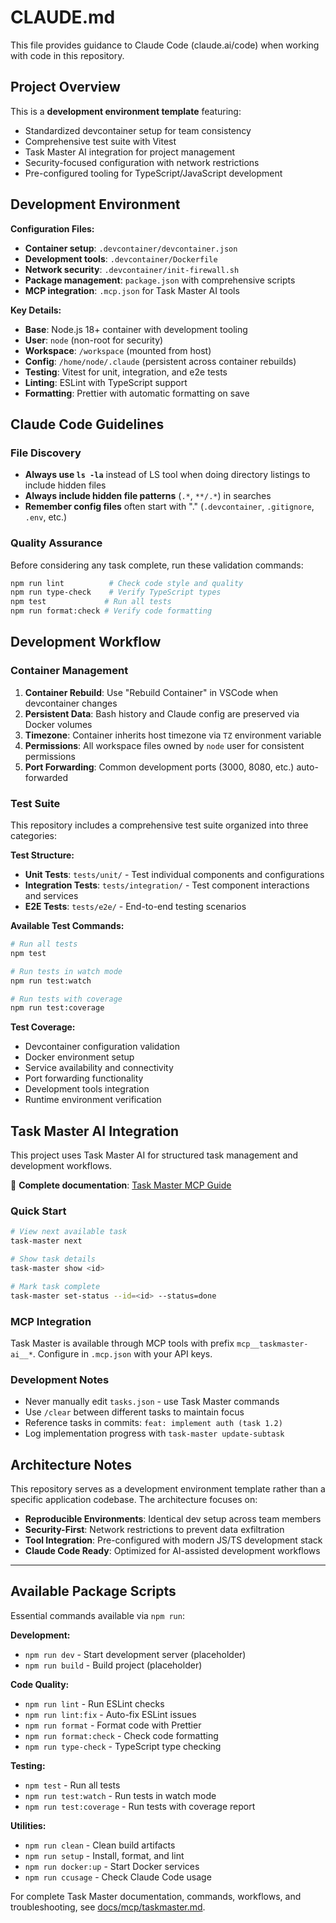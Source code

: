 # CLAUDE.md

This file provides guidance to Claude Code (claude.ai/code) when working with code in this repository.

## Project Overview

This is a **development environment template** featuring:

- Standardized devcontainer setup for team consistency
- Comprehensive test suite with Vitest
- Task Master AI integration for project management
- Security-focused configuration with network restrictions
- Pre-configured tooling for TypeScript/JavaScript development

## Development Environment

**Configuration Files:**

- **Container setup**: `.devcontainer/devcontainer.json`
- **Development tools**: `.devcontainer/Dockerfile`
- **Network security**: `.devcontainer/init-firewall.sh`
- **Package management**: `package.json` with comprehensive scripts
- **MCP integration**: `.mcp.json` for Task Master AI tools

**Key Details:**

- **Base**: Node.js 18+ container with development tooling
- **User**: `node` (non-root for security)
- **Workspace**: `/workspace` (mounted from host)
- **Config**: `/home/node/.claude` (persistent across container rebuilds)
- **Testing**: Vitest for unit, integration, and e2e tests
- **Linting**: ESLint with TypeScript support
- **Formatting**: Prettier with automatic formatting on save

## Claude Code Guidelines

### File Discovery

- **Always use `ls -la`** instead of LS tool when doing directory listings to include hidden files
- **Always include hidden file patterns** (`.*`, `**/.*`) in searches
- **Remember config files** often start with "." (`.devcontainer`, `.gitignore`, `.env`, etc.)

### Quality Assurance

Before considering any task complete, run these validation commands:

```bash
npm run lint          # Check code style and quality
npm run type-check    # Verify TypeScript types
npm test             # Run all tests
npm run format:check # Verify code formatting
```

## Development Workflow

### Container Management

1. **Container Rebuild**: Use "Rebuild Container" in VSCode when devcontainer changes
2. **Persistent Data**: Bash history and Claude config are preserved via Docker volumes
3. **Timezone**: Container inherits host timezone via `TZ` environment variable
4. **Permissions**: All workspace files owned by `node` user for consistent permissions
5. **Port Forwarding**: Common development ports (3000, 8080, etc.) auto-forwarded

### Test Suite

This repository includes a comprehensive test suite organized into three categories:

**Test Structure:**

- **Unit Tests**: `tests/unit/` - Test individual components and configurations
- **Integration Tests**: `tests/integration/` - Test component interactions and services
- **E2E Tests**: `tests/e2e/` - End-to-end testing scenarios

**Available Test Commands:**

```bash
# Run all tests
npm test

# Run tests in watch mode
npm run test:watch

# Run tests with coverage
npm run test:coverage
```

**Test Coverage:**

- Devcontainer configuration validation
- Docker environment setup
- Service availability and connectivity
- Port forwarding functionality
- Development tools integration
- Runtime environment verification

## Task Master AI Integration

This project uses Task Master AI for structured task management and development workflows.

📖 **Complete documentation**: [Task Master MCP Guide](docs/mcp/taskmaster.md)

### Quick Start

```bash
# View next available task
task-master next

# Show task details
task-master show <id>

# Mark task complete
task-master set-status --id=<id> --status=done
```

### MCP Integration

Task Master is available through MCP tools with prefix `mcp__taskmaster-ai__*`. Configure in `.mcp.json` with your API keys.

### Development Notes

- Never manually edit `tasks.json` - use Task Master commands
- Use `/clear` between different tasks to maintain focus
- Reference tasks in commits: `feat: implement auth (task 1.2)`
- Log implementation progress with `task-master update-subtask`

## Architecture Notes

This repository serves as a development environment template rather than a specific application codebase. The architecture focuses on:

- **Reproducible Environments**: Identical dev setup across team members
- **Security-First**: Network restrictions to prevent data exfiltration
- **Tool Integration**: Pre-configured with modern JS/TS development stack
- **Claude Code Ready**: Optimized for AI-assisted development workflows

---

## Available Package Scripts

Essential commands available via `npm run`:

**Development:**

- `npm run dev` - Start development server (placeholder)
- `npm run build` - Build project (placeholder)

**Code Quality:**

- `npm run lint` - Run ESLint checks
- `npm run lint:fix` - Auto-fix ESLint issues
- `npm run format` - Format code with Prettier
- `npm run format:check` - Check code formatting
- `npm run type-check` - TypeScript type checking

**Testing:**

- `npm test` - Run all tests
- `npm run test:watch` - Run tests in watch mode
- `npm run test:coverage` - Run tests with coverage report

**Utilities:**

- `npm run clean` - Clean build artifacts
- `npm run setup` - Install, format, and lint
- `npm run docker:up` - Start Docker services
- `npm run ccusage` - Check Claude Code usage

For complete Task Master documentation, commands, workflows, and troubleshooting, see [docs/mcp/taskmaster.md](docs/mcp/taskmaster.md).
